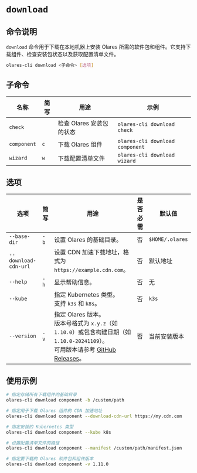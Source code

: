 # `download`

## 命令说明

`download` 命令用于下载在本地机器上安装 Olares 所需的软件包和组件。它支持下载组件、检查安装包状态以及获取配置清单文件。
```bash
olares-cli download <子命令> [选项]
```

## 子命令

| 名称          | 简写  | 用途               | 示例                                     |
|-------------|-----|------------------|----------------------------------------|
| `check`     |     | 检查 Olares 安装包的状态 | `olares-cli download check`     |
| `component` | `c` | 下载 Olares 组件     | `olares-cli download component` |
| `wizard`    | `w` | 下载配置清单文件         | `olares-cli download wizard`    |

## 选项
| 选项                 | 简写   | 用途                                                                                                                                                 | 是否必需 | 默认值       |
|----------------------|------|------------------------------------------------------------------------------------------------------------------------------------------------------|----------|--------------|
| `--base-dir`         | `-b` | 设置 Olares 的基础目录。                                                                                                                               | 否       | `$HOME/.olares`|
| `--download-cdn-url` |      | 设置 CDN 加速下载地址，格式为 `https://example.cdn.com`。                                                                                                 | 否       | 默认地址     |
| `--help`             | `-h` | 显示帮助信息。                                                                                                                                         | 否       | 无           |
| `--kube`             |      | 指定 Kubernetes 类型。<br>支持 `k3s` 和 `k8s`。                                                                                                         | 否       | `k3s`        |
| `--version`          | `-v` | 指定 Olares 版本。<br>版本号格式为 `x.y.z`（如 `1.10.0`）或包含构建日期（如 `1.10.0-20241109`）。<br> 可用版本请参考 [GitHub Releases](https://github.com/beclab/Olares/releases)。 | 否       | 当前安装版本 |

## 使用示例
```bash
# 指定存储所有下载组件的基础目录
olares-cli download component -b /custom/path

# 指定用于下载 Olares 组件的 CDN 加速地址
olares-cli download component --download-cdn-url https://my.cdn.com

# 指定安装的 Kubernetes 类型
olares-cli download component --kube k8s

# 设置配置清单文件的路径
olares-cli download component --manifest /custom/path/manifest.json

# 指定要下载的 Olares 软件包和组件版本
olares-cli download component -v 1.11.0
```


